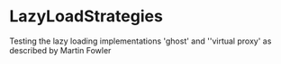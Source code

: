 # LazyLoadStrategies
Testing the lazy loading implementations 'ghost' and ''virtual proxy' as described by Martin Fowler
